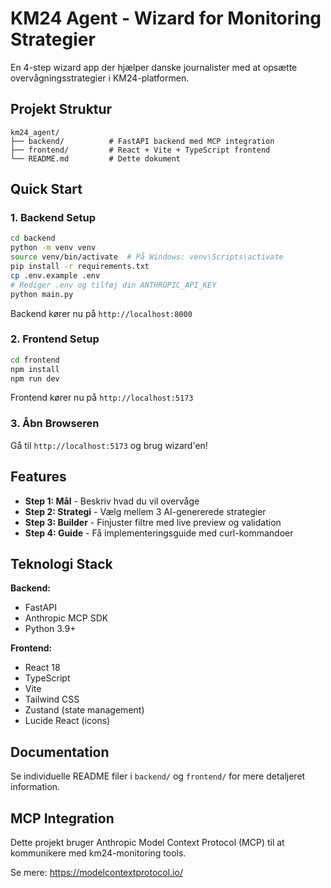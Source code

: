 # KM24 Agent - Wizard for Monitoring Strategier

En 4-step wizard app der hjælper danske journalister med at opsætte overvågningsstrategier i KM24-platformen.

## Projekt Struktur

```
km24_agent/
├── backend/          # FastAPI backend med MCP integration
├── frontend/         # React + Vite + TypeScript frontend
└── README.md         # Dette dokument
```

## Quick Start

### 1. Backend Setup

```bash
cd backend
python -m venv venv
source venv/bin/activate  # På Windows: venv\Scripts\activate
pip install -r requirements.txt
cp .env.example .env
# Rediger .env og tilføj din ANTHROPIC_API_KEY
python main.py
```

Backend kører nu på `http://localhost:8000`

### 2. Frontend Setup

```bash
cd frontend
npm install
npm run dev
```

Frontend kører nu på `http://localhost:5173`

### 3. Åbn Browseren

Gå til `http://localhost:5173` og brug wizard'en!

## Features

- **Step 1: Mål** - Beskriv hvad du vil overvåge
- **Step 2: Strategi** - Vælg mellem 3 AI-genererede strategier
- **Step 3: Builder** - Finjuster filtre med live preview og validation
- **Step 4: Guide** - Få implementeringsguide med curl-kommandoer

## Teknologi Stack

**Backend:**
- FastAPI
- Anthropic MCP SDK
- Python 3.9+

**Frontend:**
- React 18
- TypeScript
- Vite
- Tailwind CSS
- Zustand (state management)
- Lucide React (icons)

## Documentation

Se individuelle README filer i `backend/` og `frontend/` for mere detaljeret information.

## MCP Integration

Dette projekt bruger Anthropic Model Context Protocol (MCP) til at kommunikere med km24-monitoring tools.

Se mere: https://modelcontextprotocol.io/
